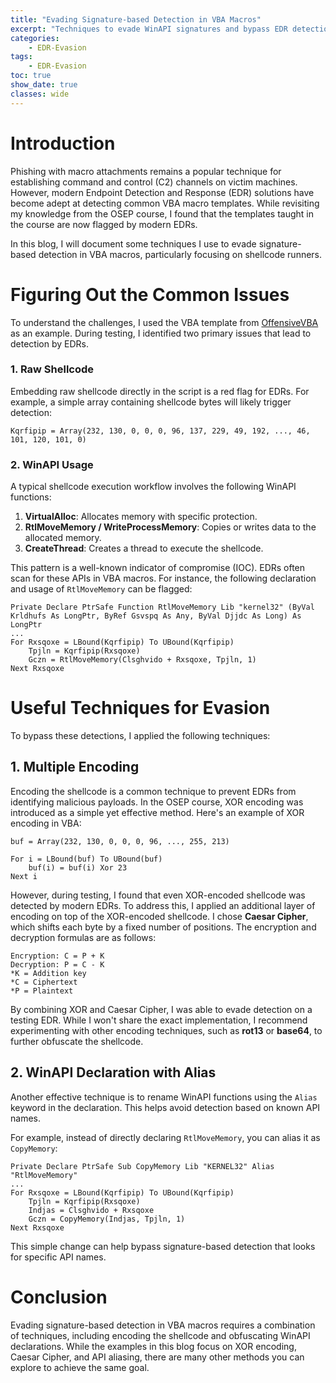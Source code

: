 ```yaml
---
title: "Evading Signature-based Detection in VBA Macros"
excerpt: "Techniques to evade WinAPI signatures and bypass EDR detection in VBA macros."
categories:
    - EDR-Evasion
tags:
    - EDR-Evasion
toc: true
show_date: true
classes: wide
---
```


# Introduction

Phishing with macro attachments remains a popular technique for establishing command and control (C2) channels on victim machines. However, modern Endpoint Detection and Response (EDR) solutions have become adept at detecting common VBA macro templates. While revisiting my knowledge from the OSEP course, I found that the templates taught in the course are now flagged by modern EDRs. 

In this blog, I will document some techniques I use to evade signature-based detection in VBA macros, particularly focusing on shellcode runners.

# Figuring Out the Common Issues

To understand the challenges, I used the VBA template from [OffensiveVBA](https://github.com/S3cur3Th1sSh1t/OffensiveVBA/blob/main/src/Shellcode_CreateThread.vba) as an example. During testing, I identified two primary issues that lead to detection by EDRs.

### 1. Raw Shellcode

Embedding raw shellcode directly in the script is a red flag for EDRs. For example, a simple array containing shellcode bytes will likely trigger detection:

```vbs
Kqrfipip = Array(232, 130, 0, 0, 0, 96, 137, 229, 49, 192, ..., 46, 101, 120, 101, 0)
```

### 2. WinAPI Usage

A typical shellcode execution workflow involves the following WinAPI functions:
1. **VirtualAlloc**: Allocates memory with specific protection.
2. **RtlMoveMemory / WriteProcessMemory**: Copies or writes data to the allocated memory.
3. **CreateThread**: Creates a thread to execute the shellcode.

This pattern is a well-known indicator of compromise (IOC). EDRs often scan for these APIs in VBA macros. For instance, the following declaration and usage of `RtlMoveMemory` can be flagged:

```vbs
Private Declare PtrSafe Function RtlMoveMemory Lib "kernel32" (ByVal Krldhufs As LongPtr, ByRef Gsvspq As Any, ByVal Djjdc As Long) As LongPtr
...
For Rxsqoxe = LBound(Kqrfipip) To UBound(Kqrfipip)
    Tpjln = Kqrfipip(Rxsqoxe)
    Gczn = RtlMoveMemory(Clsghvido + Rxsqoxe, Tpjln, 1)
Next Rxsqoxe
```

# Useful Techniques for Evasion

To bypass these detections, I applied the following techniques:

## 1. Multiple Encoding

Encoding the shellcode is a common technique to prevent EDRs from identifying malicious payloads. In the OSEP course, XOR encoding was introduced as a simple yet effective method. Here's an example of XOR encoding in VBA:

```vbs
buf = Array(232, 130, 0, 0, 0, 96, ..., 255, 213)

For i = LBound(buf) To UBound(buf)
    buf(i) = buf(i) Xor 23
Next i
```

However, during testing, I found that even XOR-encoded shellcode was detected by modern EDRs. To address this, I applied an additional layer of encoding on top of the XOR-encoded shellcode. I chose **Caesar Cipher**, which shifts each byte by a fixed number of positions. The encryption and decryption formulas are as follows:

```
Encryption: C = P + K
Decryption: P = C - K
*K = Addition key
*C = Ciphertext
*P = Plaintext
```

By combining XOR and Caesar Cipher, I was able to evade detection on a testing EDR. While I won't share the exact implementation, I recommend experimenting with other encoding techniques, such as **rot13** or **base64**, to further obfuscate the shellcode.

## 2. WinAPI Declaration with Alias

Another effective technique is to rename WinAPI functions using the `Alias` keyword in the declaration. This helps avoid detection based on known API names.

For example, instead of directly declaring `RtlMoveMemory`, you can alias it as `CopyMemory`:

```vbs
Private Declare PtrSafe Sub CopyMemory Lib "KERNEL32" Alias "RtlMoveMemory"
...
For Rxsqoxe = LBound(Kqrfipip) To UBound(Kqrfipip)
    Tpjln = Kqrfipip(Rxsqoxe)
    Indjas = Clsghvido + Rxsqoxe
    Gczn = CopyMemory(Indjas, Tpjln, 1)
Next Rxsqoxe
```

This simple change can help bypass signature-based detection that looks for specific API names.

# Conclusion

Evading signature-based detection in VBA macros requires a combination of techniques, including encoding the shellcode and obfuscating WinAPI declarations. While the examples in this blog focus on XOR encoding, Caesar Cipher, and API aliasing, there are many other methods you can explore to achieve the same goal.
